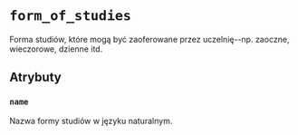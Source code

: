 # `form_of_studies`

Forma studiów, które mogą być zaoferowane przez uczelnię--np. zaoczne, wieczorowe, dzienne itd.

## Atrybuty

### `name`

Nazwa formy studiów w języku naturalnym.
